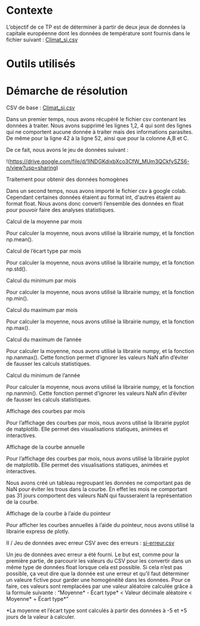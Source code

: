 # Contexte

  L’objectif de ce TP est de déterminer à partir de deux jeux de données la capitale européenne dont les données de température sont fournis dans le fichier suivant : [Climat_si.csv](https://github.com/CortoVilain/TPQualiteDesDonnees/blob/main/climat_si.csv)

# Outils utilisés





# Démarche de résolution

CSV de base : [Climat_si.csv](https://github.com/CortoVilain/TPQualiteDesDonnees/blob/main/climat_si.csv)

Dans un premier temps, nous avons récupéré le fichier csv contenant les données à traiter.
Nous avons supprimé les lignes 1,2, 4 qui sont des lignes qui ne comportent aucune donnée à traiter mais des informations parasites. 
De même pour la ligne 42 à la ligne 52, ainsi que pour la colonne A,B et C.

De ce fait, nous avons le jeu de données suivant : 

!(https://drive.google.com/file/d/1INDGKdixbXco3CfW_MUm3QCkfySZS6-n/view?usp=sharing)


Traitement pour obtenir des données homogènes 

Dans un second temps, nous avons importé le fichier csv à google colab. Cependant certaines données étaient au format int, d'autres étaient au format float. Nous avons donc converti l’ensemble des données en float pour pouvoir faire des analyses statistiques.



Calcul de la moyenne par mois 

Pour calculer la moyenne, nous avons utilisé la librairie numpy, et la fonction np.mean().

Calcul de l’écart type par mois 

Pour calculer la moyenne, nous avons utilisé la librairie numpy, et la fonction np.std().




Calcul du minimum par mois

Pour calculer la moyenne, nous avons utilisé la librairie numpy, et la fonction np.min().


Calcul du maximum par mois

Pour calculer la moyenne, nous avons utilisé la librairie numpy, et la fonction np.max().


Calcul du maximum de l’année

Pour calculer la moyenne, nous avons utilisé la librairie numpy, et la fonction np.nanmax(). Cette fonction permet d’ignorer les valeurs NaN afin d’éviter de fausser les calculs statistiques.



Calcul du minimum de l’année

Pour calculer la moyenne, nous avons utilisé la librairie numpy, et la fonction np.nanmin(). Cette fonction permet d’ignorer les valeurs NaN afin d’éviter de fausser les calculs statistiques.


Affichage des courbes par mois

Pour l’affichage des courbes par mois, nous avons utilisé la librairie pyplot de matplotlib.
Elle permet des visualisations statiques, animées et interactives.






Affichage de la courbe annuelle

Pour l’affichage des courbes par mois, nous avons utilisé la librairie pyplot de matplotlib.
Elle permet des visualisations statiques, animées et interactives.

Nous avons créé un tableau regroupant les données ne comportant pas de NaN pour éviter les trous dans la courbe. En effet les mois ne comportant pas 31 jours comportent des valeurs NaN qui fausseraient la représentation de la courbe.


Affichage de la courbe à l’aide du pointeur

Pour afficher les courbes annuelles à l’aide du pointeur, nous avons utilisé la librairie express de plotly.


II / Jeu de données avec erreur
CSV avec des erreurs : [si-erreur.csv](https://github.com/CortoVilain/TPQualiteDesDonnees/blob/main/si-erreur.csv)


Un jeu de données avec erreur a été fourni. Le but est, comme pour la première partie, de parcourir les valeurs du CSV pour les convertir dans un même type de données float lorsque cela est possible.
Si cela n’est pas possible, ça veut dire que la donnée est une erreur et qu’il faut déterminer un valeure fictive pour garder une homogénéité dans les données.
Pour ce faire, ces valeurs sont remplacées par une valeur aléatoire calculée grâce à la formule suivante :
“Moyenne* - Écart type* < Valeur décimale aléatoire < Moyenne* + Écart type*”

*La moyenne et l’écart type sont calculés à partir des données à -5 et +5 jours de la valeur à calculer.
